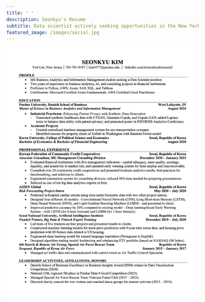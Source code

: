 ```yaml
---
title: ' '
description: Seonkyu's Resume
subtitle: Data scientist actively seeking opportunities in the New York Metropolitan area.
featured_image: /images/social.jpg
---
```


![](/images/resume.jpg)
